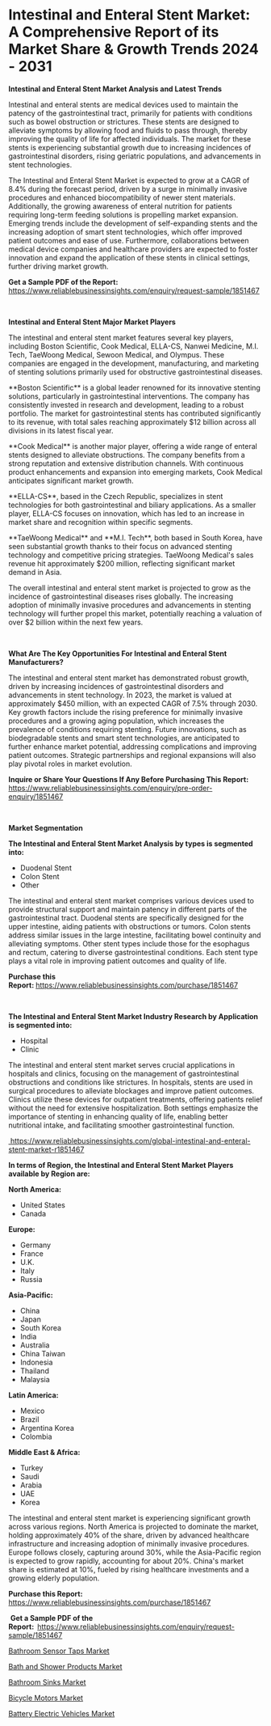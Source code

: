 <p><h1>Intestinal and Enteral Stent Market: A Comprehensive Report of its Market Share & Growth Trends 2024 - 2031</h1></p><p><strong>Intestinal and Enteral Stent Market Analysis and Latest Trends</strong></p>
<p><p>Intestinal and enteral stents are medical devices used to maintain the patency of the gastrointestinal tract, primarily for patients with conditions such as bowel obstruction or strictures. These stents are designed to alleviate symptoms by allowing food and fluids to pass through, thereby improving the quality of life for affected individuals. The market for these stents is experiencing substantial growth due to increasing incidences of gastrointestinal disorders, rising geriatric populations, and advancements in stent technologies.</p><p>The Intestinal and Enteral Stent Market is expected to grow at a CAGR of 8.4% during the forecast period, driven by a surge in minimally invasive procedures and enhanced biocompatibility of newer stent materials. Additionally, the growing awareness of enteral nutrition for patients requiring long-term feeding solutions is propelling market expansion. Emerging trends include the development of self-expanding stents and the increasing adoption of smart stent technologies, which offer improved patient outcomes and ease of use. Furthermore, collaborations between medical device companies and healthcare providers are expected to foster innovation and expand the application of these stents in clinical settings, further driving market growth.</p></p>
<p><strong>Get a Sample PDF of the Report:&nbsp;</strong> <a href="https://www.reliablebusinessinsights.com/enquiry/request-sample/1851467?utm_campaign=1426&utm_medium=2&utm_source=Github&utm_content=ia&utm_term=18102024&utm_id=intestinal-and-enteral-stent">https://www.reliablebusinessinsights.com/enquiry/request-sample/1851467</a></p>
<p>&nbsp;</p>
<p><strong>Intestinal and Enteral Stent Major Market Players</strong></p>
<p><p>The intestinal and enteral stent market features several key players, including Boston Scientific, Cook Medical, ELLA-CS, Nanwei Medicine, M.I. Tech, TaeWoong Medical, Sewoon Medical, and Olympus. These companies are engaged in the development, manufacturing, and marketing of stenting solutions primarily used for obstructive gastrointestinal diseases.</p><p>**Boston Scientific** is a global leader renowned for its innovative stenting solutions, particularly in gastrointestinal interventions. The company has consistently invested in research and development, leading to a robust portfolio. The market for gastrointestinal stents has contributed significantly to its revenue, with total sales reaching approximately $12 billion across all divisions in its latest fiscal year.</p><p>**Cook Medical** is another major player, offering a wide range of enteral stents designed to alleviate obstructions. The company benefits from a strong reputation and extensive distribution channels. With continuous product enhancements and expansion into emerging markets, Cook Medical anticipates significant market growth.</p><p>**ELLA-CS**, based in the Czech Republic, specializes in stent technologies for both gastrointestinal and biliary applications. As a smaller player, ELLA-CS focuses on innovation, which has led to an increase in market share and recognition within specific segments.</p><p>**TaeWoong Medical** and **M.I. Tech**, both based in South Korea, have seen substantial growth thanks to their focus on advanced stenting technology and competitive pricing strategies. TaeWoong Medical's sales revenue hit approximately $200 million, reflecting significant market demand in Asia.</p><p>The overall intestinal and enteral stent market is projected to grow as the incidence of gastrointestinal diseases rises globally. The increasing adoption of minimally invasive procedures and advancements in stenting technology will further propel this market, potentially reaching a valuation of over $2 billion within the next few years. </p></p>
<p>&nbsp;</p>
<p><strong>What Are The Key Opportunities For Intestinal and Enteral Stent Manufacturers?</strong></p>
<p><p>The intestinal and enteral stent market has demonstrated robust growth, driven by increasing incidences of gastrointestinal disorders and advancements in stent technology. In 2023, the market is valued at approximately $450 million, with an expected CAGR of 7.5% through 2030. Key growth factors include the rising preference for minimally invasive procedures and a growing aging population, which increases the prevalence of conditions requiring stenting. Future innovations, such as biodegradable stents and smart stent technologies, are anticipated to further enhance market potential, addressing complications and improving patient outcomes. Strategic partnerships and regional expansions will also play pivotal roles in market evolution.</p></p>
<p><strong>Inquire or Share Your Questions If Any Before Purchasing This Report:</strong> <a href="https://www.reliablebusinessinsights.com/enquiry/pre-order-enquiry/1851467?utm_campaign=1426&utm_medium=2&utm_source=Github&utm_content=ia&utm_term=18102024&utm_id=intestinal-and-enteral-stent">https://www.reliablebusinessinsights.com/enquiry/pre-order-enquiry/1851467</a></p>
<p>&nbsp;</p>
<p><strong>Market Segmentation</strong></p>
<p><strong>The Intestinal and Enteral Stent Market Analysis by types is segmented into:</strong></p>
<p><ul><li>Duodenal Stent</li><li>Colon Stent</li><li>Other</li></ul></p>
<p><p>The intestinal and enteral stent market comprises various devices used to provide structural support and maintain patency in different parts of the gastrointestinal tract. Duodenal stents are specifically designed for the upper intestine, aiding patients with obstructions or tumors. Colon stents address similar issues in the large intestine, facilitating bowel continuity and alleviating symptoms. Other stent types include those for the esophagus and rectum, catering to diverse gastrointestinal conditions. Each stent type plays a vital role in improving patient outcomes and quality of life.</p></p>
<p><strong>Purchase this Report:&nbsp;</strong><a href="https://www.reliablebusinessinsights.com/purchase/1851467?utm_campaign=1426&utm_medium=2&utm_source=Github&utm_content=ia&utm_term=18102024&utm_id=intestinal-and-enteral-stent">https://www.reliablebusinessinsights.com/purchase/1851467</a></p>
<p>&nbsp;</p>
<p><strong>The Intestinal and Enteral Stent Market Industry Research by Application is segmented into:</strong></p>
<p><ul><li>Hospital</li><li>Clinic</li></ul></p>
<p><p>The intestinal and enteral stent market serves crucial applications in hospitals and clinics, focusing on the management of gastrointestinal obstructions and conditions like strictures. In hospitals, stents are used in surgical procedures to alleviate blockages and improve patient outcomes. Clinics utilize these devices for outpatient treatments, offering patients relief without the need for extensive hospitalization. Both settings emphasize the importance of stenting in enhancing quality of life, enabling better nutritional intake, and facilitating smoother gastrointestinal function.</p></p>
<p><a href="https://www.reliablebusinessinsights.com/global-intestinal-and-enteral-stent-market-r1851467?utm_campaign=1426&utm_medium=2&utm_source=Github&utm_content=ia&utm_term=18102024&utm_id=intestinal-and-enteral-stent">&nbsp;https://www.reliablebusinessinsights.com/global-intestinal-and-enteral-stent-market-r1851467</a></p>
<p><strong>In terms of Region, the Intestinal and Enteral Stent Market Players available by Region are:</strong></p>
<p>
    <p> <strong> North America: </strong>
        <ul>
            <li>United States</li>
            <li>Canada</li>
        </ul>
        </p> 
    <p> <strong> Europe: </strong>
        <ul>
            <li>Germany</li>
            <li>France</li>
            <li>U.K.</li>
            <li>Italy</li>
            <li>Russia</li>
        </ul>
        </p> 
    <p> <strong> Asia-Pacific: </strong>
        <ul>
            <li>China</li>
            <li>Japan</li>
            <li>South Korea</li>
            <li>India</li>
            <li>Australia</li>
            <li>China Taiwan</li>
            <li>Indonesia</li>
            <li>Thailand</li>
            <li>Malaysia</li>
        </ul>
        </p> 
    <p> <strong> Latin America: </strong>
        <ul>
            <li>Mexico</li>
            <li>Brazil</li>
            <li>Argentina Korea</li>
            <li>Colombia</li>
        </ul>
        </p> 
    <p> <strong> Middle East & Africa: </strong>
        <ul>
            <li>Turkey</li>
            <li>Saudi</li>
            <li>Arabia</li>
            <li>UAE</li>
            <li>Korea</li>
        </ul>
    </p>
    </p>
<p><p>The intestinal and enteral stent market is experiencing significant growth across various regions. North America is projected to dominate the market, holding approximately 40% of the share, driven by advanced healthcare infrastructure and increasing adoption of minimally invasive procedures. Europe follows closely, capturing around 30%, while the Asia-Pacific region is expected to grow rapidly, accounting for about 20%. China's market share is estimated at 10%, fueled by rising healthcare investments and a growing elderly population.</p></p>
<p><strong>Purchase this Report: </strong><a href="https://www.reliablebusinessinsights.com/purchase/1851467?utm_campaign=1426&utm_medium=2&utm_source=Github&utm_content=ia&utm_term=18102024&utm_id=intestinal-and-enteral-stent">https://www.reliablebusinessinsights.com/purchase/1851467</a></p>
<p>&nbsp;<strong>Get a Sample PDF of the Report:&nbsp;&nbsp;</strong><a href="https://www.reliablebusinessinsights.com/enquiry/request-sample/1851467?utm_campaign=1426&utm_medium=2&utm_source=Github&utm_content=ia&utm_term=18102024&utm_id=intestinal-and-enteral-stent">https://www.reliablebusinessinsights.com/enquiry/request-sample/1851467</a></p>
<p><strong></strong></p>
<p><p><a href="https://www.linkedin.com/pulse/bathroom-sensor-taps-market-size-share-analysis-growth-fguye?utm_campaign=1426&utm_medium=2&utm_source=Github&utm_content=ia&utm_term=18102024&utm_id=intestinal-and-enteral-stent">Bathroom Sensor Taps Market</a></p><p><a href="https://www.linkedin.com/pulse/global-bath-shower-products-nexus-sector-confluences-regional-pdkve?utm_campaign=1426&utm_medium=2&utm_source=Github&utm_content=ia&utm_term=18102024&utm_id=intestinal-and-enteral-stent">Bath and Shower Products Market</a></p><p><a href="https://www.linkedin.com/pulse/bathroom-sinks-market-global-insights-sales-trends-2024-x1zee?utm_campaign=1426&utm_medium=2&utm_source=Github&utm_content=ia&utm_term=18102024&utm_id=intestinal-and-enteral-stent">Bathroom Sinks Market</a></p><p><a href="https://www.linkedin.com/pulse/bicycle-motors-market-refracting-trends-consumer-behaviors-2024-2031-drw4f?utm_campaign=1426&utm_medium=2&utm_source=Github&utm_content=ia&utm_term=18102024&utm_id=intestinal-and-enteral-stent">Bicycle Motors Market</a></p><p><a href="https://www.linkedin.com/pulse/deep-dive-battery-electric-vehicles-market-itstrends-segmentation-zp6uf?utm_campaign=1426&utm_medium=2&utm_source=Github&utm_content=ia&utm_term=18102024&utm_id=intestinal-and-enteral-stent">Battery Electric Vehicles Market</a></p></p>